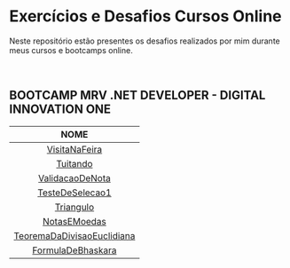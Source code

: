 # Exercícios e Desafios Cursos Online

Neste repositório estão presentes os desafios realizados por mim durante meus cursos e bootcamps online.

<br/>

## BOOTCAMP MRV .NET DEVELOPER - DIGITAL INNOVATION ONE

|                            NOME                            |
| :--------------------------------------------------------: |
|              [VisitaNaFeira](./VisitaNaFeira)              |
|                   [Tuitando](./Tuitando)                   |
|            [ValidacaoDeNota](./ValidacaoDeNota)            |
|            [TesteDeSelecao1](./TesteDeSelecao1)            |
|                  [Triangulo](./Triangulo)                  |
|               [NotasEMoedas](./NotasEMoedas)               |
| [TeoremaDaDivisaoEuclidiana](./TeoremaDaDivisaoEuclidiana) |
|          [FormulaDeBhaskara](./FormulaDeBhaskara)          |

